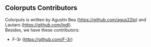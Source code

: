 ## Colorputs Contributors

Colorputs is written by Agustín Bea (https://github.com/agus22lp) and Lautaro (https://github.com/lndl).<br>
Besides, we have these contributors:

- F-3r (https://github.com/F-3r)
